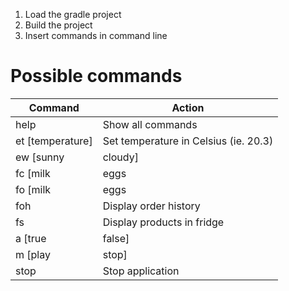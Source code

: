 1. Load the gradle project
2. Build the project
3. Insert commands in command line

# Possible commands
| Command           | Action                                |
|-------------------|---------------------------------------|
| help              | Show all commands                     |
| et [temperature]  | Set temperature in Celsius (ie. 20.3) |
| ew [sunny| cloudy]                               | Set weather                         |
| fc [milk| eggs                                  |beer] | Consume product of choice         |
| fo [milk| eggs                                  |beer] | Order product of choice           |
| foh               | Display order history                 |
| fs                | Display products in fridge            |
| a [true| false]                                | Power on/off air condition          |
| m [play| stop]                                 | Play/stop media                     |
| stop              | Stop application                      |
